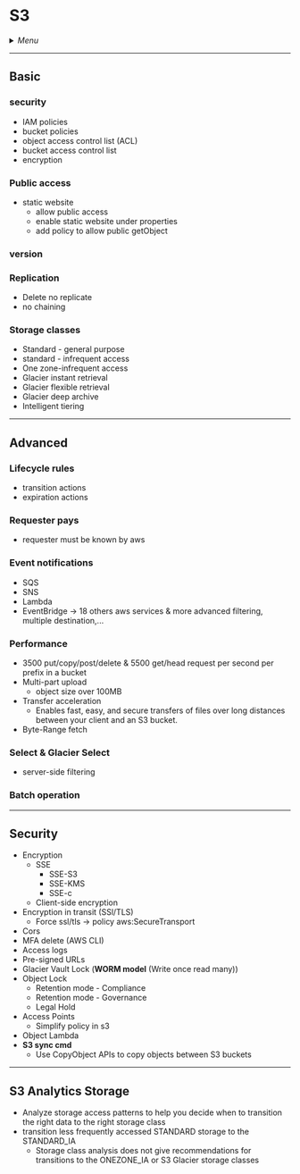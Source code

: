 # S3

<details>
 <summary><i>Menu</i></summary>

- [security](#security)
- [Public access](#public-access)
- [version](#version)
- [Replication](#replication)
- [Storage classes](#storage-classes)
- [Lifecycle rules](#lifecycle-rules)
- [Requester pays](#requester-pays)
- [Event notifications](#event-notifications)
- [Performance](#performance)
- [Select & Glacier Select](#select--glacier-select)
- [Batch operation](#batch-operation)
- [Advanced Security](#security-1)
- [Analytics Storage](#s3-analytics-storage)
</details>

---
## Basic
### security
- IAM policies
- bucket policies
- object access control list (ACL)
- bucket access control list
- encryption
### Public access
- static website
  - allow public access
  - enable static website under properties
  - add policy to allow public getObject
### version
### Replication
- Delete no replicate
- no chaining
### Storage classes
- Standard - general purpose
- standard - infrequent access
- One zone-infrequent access
- Glacier instant retrieval
- Glacier flexible retrieval
- Glacier deep archive
- Intelligent tiering

---
## Advanced
### Lifecycle rules
- transition actions
- expiration actions
### Requester pays
- requester must be known by aws
### Event notifications
- SQS
- SNS
- Lambda
- EventBridge -> 18 others aws services & more advanced filtering, multiple destination,...
### Performance
- 3500 put/copy/post/delete & 5500 get/head request per second per prefix in a bucket
- Multi-part upload
  - object size over 100MB
- Transfer acceleration
  - Enables fast, easy, and secure transfers of files over long distances between your client and an S3 bucket.
- Byte-Range fetch
### Select & Glacier Select
- server-side filtering
### Batch operation

---
## Security
- Encryption
  - SSE
    - SSE-S3
    - SSE-KMS
    - SSE-c
  - Client-side encryption
- Encryption in transit (SSl/TLS)
  - Force ssl/tls -> policy aws:SecureTransport
- Cors
- MFA delete (AWS CLI)
- Access logs
- Pre-signed URLs
- Glacier Vault Lock (__WORM model__ (Write once read many))
- Object Lock
  - Retention mode - Compliance
  - Retention mode - Governance
  - Legal Hold
- Access Points
  - Simplify policy in s3
- Object Lambda
- __S3 sync cmd__
  - Use CopyObject APIs to copy objects between S3 buckets

---
## S3 Analytics Storage
- Analyze storage access patterns to help you decide when to transition the right data to the right storage class
- transition less frequently accessed STANDARD storage to the STANDARD_IA
  - Storage class analysis does not give recommendations for transitions to the ONEZONE_IA or S3 Glacier storage classes